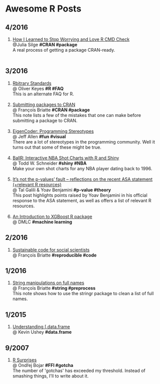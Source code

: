 # Awesome R Posts

## 4/2016

1. [How I Learned to Stop Worrying and Love R CMD Check](http://juliasilge.com/blog/How-I-Stopped/)<br/>@Julia Silge **#CRAN #package**<br/> A real process of getting a package CRAN-ready. <br/> &nbsp;

## 3/2016

1. [Rbitrary Standards](https://ironholds.org/projects/rbitrary/)<br/>@ Oliver Keyes **#R #FAQ** <br/> This is an alternate FAQ for R. <br/> &nbsp;
1. [Submitting packages to CRAN](http://f.briatte.org/r/submitting-packages-to-cran) <br/>@ François Briatte **#CRAN #package** <br/> This note lists a few of the mistakes that one can make before submitting a package to CRAN. <br/> &nbsp;
1. [EigenCoder: Programming Stereotypes](http://trestletech.com/2016/03/09/eigencoder/) <br/>@ Jeff Allen **#fun #visual**  <br/> There are a lot of stereotypes in the programming community. Well it turns out that some of these might be true. <br/> &nbsp;
1. [BallR: Interactive NBA Shot Charts with R and Shiny](http://toddwschneider.com/posts/ballr-interactive-nba-shot-charts-with-r-and-shiny/)  <br/>@ Todd W. Schneider **#shiny #NBA** <br/> Make your own shot charts for any NBA player dating back to 1996. <br/> &nbsp;
1. [It’s not the p-values’ fault – reflections on the recent ASA statement (+relevant R resources)](http://www.r-statistics.com/2016/03/its-not-the-p-values-fault-reflections-on-the-recent-asa-statement/)  <br/>@ Tal Galili & Yoav Benjamini **#p-value #theory**   <br/> This post highlights points raised by Yoav Benjamini in his official response to the ASA statement, as well as offers a list of relevant R resources. <br/> &nbsp;
1. [An Introduction to XGBoost R package](http://dmlc.ml/rstats/2016/03/10/xgboost.html)  <br/>@ DMLC **#machine learning**

## 2/2016

1. [Sustainable code for social scientists](http://f.local/r/sustainable-code-for-social-scientists) <br/>@ François Briatte **#reproducible #code** <br/>

## 1/2016

1. [String manipulations on full names](http://f.local/r/string-manipulation-on-full-names)  <br/>@ François Briatte **#string #preprocess** <br/> This note shows how to use the stringr package to clean a list of full names.

## 1/2015

1. [Understanding \[.data.frame](https://kevinushey.github.io/blog/2015/01/24/understanding-data-frame-subsetting/) <br/>@ Kevin Ushey **#data.frame**

## 9/2007

1. [R Surprises](http://www1.cuni.cz/~obo/r_surprises.html)  <br/>@ Ondřej Bojar **#FFI #gotcha** <br/> The number of 'gotchas' has exceeded my threshold. Instead of smashing things, I'll to write about it.
